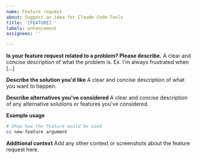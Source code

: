```yaml
---
name: Feature request
about: Suggest an idea for Claude Code Tools
title: '[FEATURE] '
labels: enhancement
assignees: ''

---
```


**Is your feature request related to a problem? Please describe.**
A clear and concise description of what the problem is. Ex. I'm always frustrated when [...]

**Describe the solution you'd like**
A clear and concise description of what you want to happen.

**Describe alternatives you've considered**
A clear and concise description of any alternative solutions or features you've considered.

**Example usage**
```bash
# Show how the feature would be used
cc new-feature argument
```

**Additional context**
Add any other context or screenshots about the feature request here.
